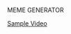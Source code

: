MEME GENERATOR

[Sample Video](https://github.com/user-attachments/assets/f6bf1553-08bc-440c-a304-16e9ba179b09)
